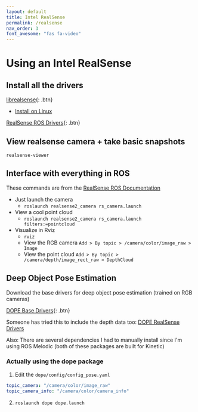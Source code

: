 ```yaml
---
layout: default
title: Intel RealSense
permalink: /realsense
nav_order: 3
font_awesome: "fas fa-video"
---
```


# <i class="{{ page.font_awesome }}"></i> Using an Intel RealSense


## Install all the drivers
[librealsense](https://github.com/IntelRealSense/librealsense/){: .btn}

- [Install on Linux](https://github.com/IntelRealSense/librealsense/blob/master/doc/distribution_linux.md)

[RealSense ROS Drivers](https://github.com/IntelRealSense/realsense-ros){: .btn}


## View realsense camera + take basic snapshots

`realsense-viewer`


## Interface with everything in ROS

These commands are from the [RealSense ROS Documentation](https://github.com/IntelRealSense/realsense-ros)

- Just launch the camera
	- `roslaunch realsense2_camera rs_camera.launch`
- View a cool point cloud
	- `roslaunch realsense2_camera rs_camera.launch filters:=pointcloud`
- Visualize in Rviz
	- `rviz`
	- View the RGB camera `Add > By topic > /camera/color/image_raw > Image`
	- View the point cloud `Add > By topic > /camera/depth/image_rect_raw > DepthCloud`


## Deep Object Pose Estimation

Download the base drivers for deep object pose estimation (trained on RGB cameras)

[DOPE Base Drivers](https://github.com/NVlabs/Deep_Object_Pose){: .btn}

Someone has tried this to include the depth data too: [DOPE RealSense Drivers](https://github.com/yehengchen/DOPE-ROS-D435)

Also: There are several dependencies I had to manually install since I'm using ROS Melodic (both of these packages are built for Kinetic)

### Actually using the dope package
1. Edit the `dope/config/config_pose.yaml`

```yaml	
topic_camera: "/camera/color/image_raw"
topic_camera_info: "/camera/color/camera_info"
```

2. `roslaunch dope dope.launch`